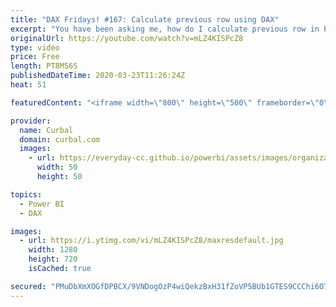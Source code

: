 ```yaml
---
title: "DAX Fridays! #167: Calculate previous row using DAX"
excerpt: "You have been asking me, how do I calculate previous row in Power  BI using DAX so I can get new cases on the corona dataset? , and this is exactly what we are going to do in this video.  Link to previous videos mentioned in this video: Link to how to get corona data: https://www.youtube.com/watch?v=4vfAz7XDuH0"
originalUrl: https://youtube.com/watch?v=mLZ4KISPcZ8
type: video
price: Free
length: PT8M56S
publishedDateTime: 2020-03-23T11:26:24Z
heat: 51

featuredContent: "<iframe width=\"800\" height=\"500\" frameborder=\"0\" src=\"https://www.youtube.com/embed/mLZ4KISPcZ8\" allow=\"accelerometer; autoplay; encrypted-media; gyroscope; picture-in-picture\" allowfullscreen></iframe>"

provider:
  name: Curbal
  domain: curbal.com
  images:
    - url: https://everyday-cc.github.io/powerbi/assets/images/organizations/curbal.com-50x50.jpg
      width: 50
      height: 50

topics:
  - Power BI
  - DAX

images:
  - url: https://i.ytimg.com/vi/mLZ4KISPcZ8/maxresdefault.jpg
    width: 1280
    height: 720
    isCached: true

secured: "PMuDbXmXOGfDPBCX/9VNDogOzP4wiQekzBxH31fZoVP5BUb1GTES9CCChi6O7/I+4CTU6hRmN5twbo9VjSU/hqkBYPEoJ7f5ThB4RvnNAZx1lSSWlRKaW0yE38G6QvKGsohGv3hvMxbQdwQHUVUDDl8izKmUSJPKKRTc7W0avJ2CFV+w7txi9s7tUOohUQM2s62FmUym/oO6Mfzk6gwshSzaxlqsXUS7MRbzOsrHh6Vq74zHQ113OPv0uUmPIr+RJxLVlWKkP4hTwgnMxNIWb220SixhWoAA5PmGunZQ7tJtXjbI2dSZxZxlZ31OgtTU5HnH12nqkJUHqYQ2boNeZPxztcf3rcv/Bp6VFqqBFbrUpBdt6dm5Mxucnq1Re7+HkquOLx3R95CRELSHWhp4J7zsFT286FfK/PAr7eOaltU=;NspU8K3+QK5gcO6sziou+A=="
---
```


